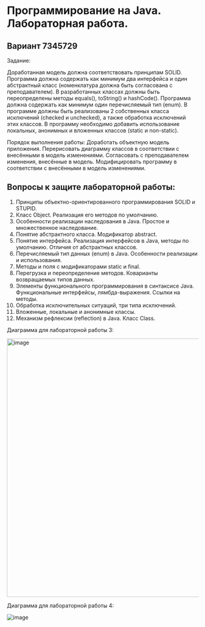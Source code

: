 # Программирование на Java. Лабораторная работа.

Вариант 7345729
-------------

Задание:

Доработанная модель должна соответствовать принципам SOLID.
Программа должна содержать как минимум два интерфейса и один абстрактный класс (номенклатура должна быть согласована с преподавателем).
В разработанных классах должны быть переопределены методы equals(), toString() и hashCode().
Программа должна содержать как минимум один перечисляемый тип (enum).
В программе должны быть реализованы 2 собственных класса исключений (checked и unchecked), а также обработка исключений этих классов.
В программу необходимо добавить использование локальных, анонимных и вложенных классов (static и non-static).

Порядок выполнения работы:
Доработать объектную модель приложения.
Перерисовать диаграмму классов в соответствии с внесёнными в модель изменениями.
Согласовать с преподавателем изменения, внесённые в модель.
Модифицировать программу в соответствии с внесёнными в модель изменениями.

Вопросы к защите лабораторной работы:
--
1. Принципы объектно-ориентированного программирования SOLID и STUPID.
2. Класс Object. Реализация его методов по умолчанию.
3. Особенности реализации наследования в Java. Простое и множественное наследование.
4. Понятие абстрактного класса. Модификатор abstract.
5. Понятие интерфейса. Реализация интерфейсов в Java, методы по умолчанию. Отличия от абстрактных классов.
6. Перечисляемый тип данных (enum) в Java. Особенности реализации и использования.
7. Методы и поля с модификаторами static и final.
8. Перегрузка и переопределение методов. Коварианты возвращаемых типов данных.
9. Элементы функционального программирования в синтаксисе Java. Функциональные интерфейсы, лямбда-выражения. Ссылки на методы.
10. Обработка исключительных ситуаций, три типа исключений.
11. Вложенные, локальные и анонимные классы.
12. Механизм рефлексии (reflection) в Java. Класс Class.


Диаграмма для лабораторной работы 3:

<img width="680" alt="image" src="https://user-images.githubusercontent.com/72685907/211214633-a9483d9e-cc44-4011-8aea-4e3682015742.png">

Диаграмма для лабораторной работы 4:

![image](https://user-images.githubusercontent.com/72685907/215352564-f94d7f24-3659-4e3b-90db-8a33942e4035.png)
